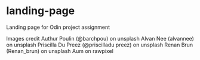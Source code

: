 # landing-page

Landing page for Odin project assignment 

Images credit
Authur Poulin (@barchpou) on unsplash
Alvan Nee (alvannee) on unsplash
Priscilla Du Preez (@priscilladu preez) on unsplash
Renan Brun (Renan_brun) on unsplash
Aum on rawpixel
